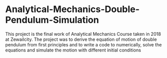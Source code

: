# Analytical-Mechanics-Double-Pendulum-Simulation
This project is the final work of Analytical Mechanics Course taken in 2018 at Zewailcity. The project was to derive the equation of motion of double pendulum from first principles and to write a code to numerically, solve the equations and simulate the motion with different initial conditions
